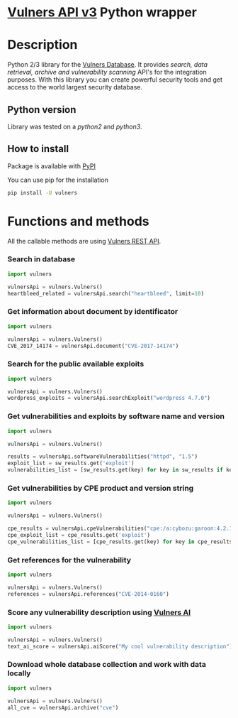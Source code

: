 # [Vulners API v3](https://vulners.com) Python wrapper


# Description
Python 2/3 library for the [Vulners Database](https://vulners.com).
It provides *search, data retrieval, archive and vulnerability scanning* API's for the integration purposes.
With this library you can create powerful security tools and get access to the world largest security database.

## Python version
Library was tested on a *python2* and *python3*.

## How to install

Package is available with [PyPI](https://pypi.python.org/pypi) 

You can use pip for the installation

```bash
pip install -U vulners
```

# Functions and methods

All the callable methods are using [Vulners REST API](https://vulners.com/docs).

### Search in database
```python
import vulners

vulnersApi = vulners.Vulners()
heartbleed_related = vulnersApi.search("heartbleed", limit=10)
```
### Get information about document by identificator
```python
import vulners

vulnersApi = vulners.Vulners()
CVE_2017_14174 = vulnersApi.document("CVE-2017-14174")
```
### Search for the public available exploits
```python
import vulners

vulnersApi = vulners.Vulners()
wordpress_exploits = vulnersApi.searchExploit("wordpress 4.7.0")
```
### Get vulnerabilities and exploits by software name and version
```python
import vulners

vulnersApi = vulners.Vulners()

results = vulnersApi.softwareVulnerabilities("httpd", "1.5")
exploit_list = sw_results.get('exploit')
vulnerabilities_list = [sw_results.get(key) for key in sw_results if key not in ['info', 'blog', 'bugbounty']]
```
### Get vulnerabilities by CPE product and version string
```python
import vulners

vulnersApi = vulners.Vulners()

cpe_results = vulnersApi.cpeVulnerabilities("cpe:/a:cybozu:garoon:4.2.1")
cpe_exploit_list = cpe_results.get('exploit')
cpe_vulnerabilities_list = [cpe_results.get(key) for key in cpe_results if key not in ['info', 'blog', 'bugbounty']]
```
### Get references for the vulnerability
```python
import vulners

vulnersApi = vulners.Vulners()
references = vulnersApi.references("CVE-2014-0160")
```
### Score any vulnerability description using [Vulners AI](https://lab.wallarm.com/new-from-wallarm-research-first-ai-based-tool-to-predict-vulnerability-risk-2d0a7e9b3474)
```python
import vulners

vulnersApi = vulners.Vulners()
text_ai_score = vulnersApi.aiScore("My cool vulnerability description")
```
### Download whole database collection and work with data locally
```python
import vulners

vulnersApi = vulners.Vulners()
all_cve = vulnersApi.archive("cve")
```
